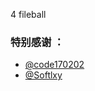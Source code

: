 4 fileball

### 特别感谢 ：

* [@code170202](https://github.com/code170202/emby-icon)
* [@Softlxy](https://raw.githubusercontent.com/Softlyx/Fileball/main/FANG/tubiao.json)
